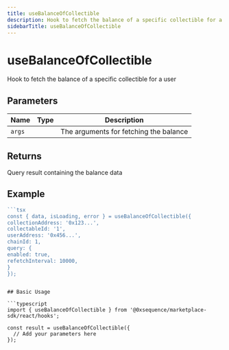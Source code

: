 ```yaml
---
title: useBalanceOfCollectible
description: Hook to fetch the balance of a specific collectible for a user
sidebarTitle: useBalanceOfCollectible
---
```


# useBalanceOfCollectible

Hook to fetch the balance of a specific collectible for a user

## Parameters

| Name | Type | Description |
|------|------|-------------|
| `args` |  | The arguments for fetching the balance |

## Returns

Query result containing the balance data

## Example

```typescript
```tsx
const { data, isLoading, error } = useBalanceOfCollectible({
collectionAddress: '0x123...',
collectableId: '1',
userAddress: '0x456...',
chainId: 1,
query: {
enabled: true,
refetchInterval: 10000,
}
});
```
```

## Basic Usage

```typescript
import { useBalanceOfCollectible } from '@0xsequence/marketplace-sdk/react/hooks';

const result = useBalanceOfCollectible({
  // Add your parameters here
});
```

